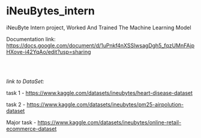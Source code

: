 # iNeuBytes_intern
iNeuByte Intern project, Worked And Trained The Machine Learning Model

Documentation link: https://docs.google.com/document/d/1uPnkf4nXSSlwsagDgh5_fqzUMnFAjpHXove-i42YqAo/edit?usp=sharing


 <br/><br/> 

*link to DataSet:*

task 1 - https://www.kaggle.com/datasets/ineubytes/heart-disease-dataset

task 2 - https://www.kaggle.com/datasets/ineubytes/pm25-airpolution-dataset

Major task - https://www.kaggle.com/datasets/ineubytes/online-retail-ecommerce-dataset
